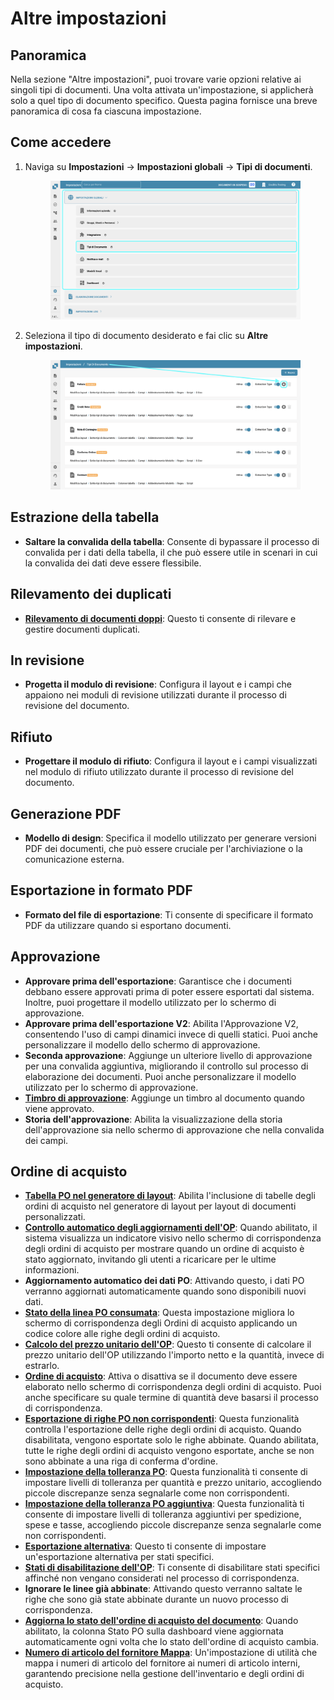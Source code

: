 # Altre impostazioni

## Panoramica

Nella sezione "Altre impostazioni", puoi trovare varie opzioni relative ai singoli tipi di documenti. Una volta attivata un'impostazione, si applicherà solo a quel tipo di documento specifico. Questa pagina fornisce una breve panoramica di cosa fa ciascuna impostazione.

## Come accedere

1.  Naviga su **Impostazioni** -> **Impostazioni globali** -> **Tipi di documenti**.

    <figure><img src="../../../../../.gitbook/assets/Calculate_PO_unit_price_1_it.png" alt=""><figcaption></figcaption></figure>
2.  Seleziona il tipo di documento desiderato e fai clic su **Altre impostazioni**.

    <figure><img src="../../../../../.gitbook/assets/Calculate_PO_unit_price_2_it.png" alt=""><figcaption></figcaption></figure>

## Estrazione della tabella

* **Saltare la convalida della tabella**: Consente di bypassare il processo di convalida per i dati della tabella, il che può essere utile in scenari in cui la convalida dei dati deve essere flessibile.

## Rilevamento dei duplicati

* [**Rilevamento di documenti doppi**](duplicate-document-handling.md): Questo ti consente di rilevare e gestire documenti duplicati.

## In revisione

* **Progetta il modulo di revisione**: Configura il layout e i campi che appaiono nei moduli di revisione utilizzati durante il processo di revisione del documento.

## Rifiuto

* **Progettare il modulo di rifiuto**: Configura il layout e i campi visualizzati nel modulo di rifiuto utilizzato durante il processo di revisione del documento.

## Generazione PDF

* **Modello di design**: Specifica il modello utilizzato per generare versioni PDF dei documenti, che può essere cruciale per l'archiviazione o la comunicazione esterna.

## Esportazione in formato PDF

* **Formato del file di esportazione**: Ti consente di specificare il formato PDF da utilizzare quando si esportano documenti.

## Approvazione

* **Approvare prima dell'esportazione**: Garantisce che i documenti debbano essere approvati prima di poter essere esportati dal sistema. Inoltre, puoi progettare il modello utilizzato per lo schermo di approvazione.
* **Approvare prima dell'esportazione V2**: Abilita l'Approvazione V2, consentendo l'uso di campi dinamici invece di quelli statici. Puoi anche personalizzare il modello dello schermo di approvazione.
* **Seconda approvazione**: Aggiunge un ulteriore livello di approvazione per una convalida aggiuntiva, migliorando il controllo sul processo di elaborazione dei documenti. Puoi anche personalizzare il modello utilizzato per lo schermo di approvazione.
* [**Timbro di approvazione**](approval/approval-stamp.md): Aggiunge un timbro al documento quando viene approvato.
* **Storia dell'approvazione**: Abilita la visualizzazione della storia dell'approvazione sia nello schermo di approvazione che nella convalida dei campi.

## Ordine di acquisto

* [**Tabella PO nel generatore di layout**](purchase-order/po-table-in-layout-builder.md): Abilita l'inclusione di tabelle degli ordini di acquisto nel generatore di layout per layout di documenti personalizzati.
* [**Controllo automatico degli aggiornamenti dell'OP**](purchase-order/auto-check-for-po-updates.md): Quando abilitato, il sistema visualizza un indicatore visivo nello schermo di corrispondenza degli ordini di acquisto per mostrare quando un ordine di acquisto è stato aggiornato, invitando gli utenti a ricaricare per le ultime informazioni.
* **Aggiornamento automatico dei dati PO**: Attivando questo, i dati PO verranno aggiornati automaticamente quando sono disponibili nuovi dati.
* [**Stato della linea PO consumata**](purchase-order/consumed-po-line-status.md): Questa impostazione migliora lo schermo di corrispondenza degli Ordini di acquisto applicando un codice colore alle righe degli ordini di acquisto.
* [**Calcolo del prezzo unitario dell'OP**](purchase-order/calculate-po-unit-price.md): Questo ti consente di calcolare il prezzo unitario dell'OP utilizzando l'importo netto e la quantità, invece di estrarlo.
* [**Ordine di acquisto**](purchase-order/purchase-order.md): Attiva o disattiva se il documento deve essere elaborato nello schermo di corrispondenza degli ordini di acquisto. Puoi anche specificare su quale termine di quantità deve basarsi il processo di corrispondenza.
* [**Esportazione di righe PO non corrispondenti**](purchase-order/export-not-matched-po-lines.md): Questa funzionalità controlla l'esportazione delle righe degli ordini di acquisto. Quando disabilitata, vengono esportate solo le righe abbinate. Quando abilitata, tutte le righe degli ordini di acquisto vengono esportate, anche se non sono abbinate a una riga di conferma d'ordine.
* [**Impostazione della tolleranza PO**](purchase-order/purchase-order-tolerance-settings-additional-purchase-order-tolerance.md): Questa funzionalità ti consente di impostare livelli di tolleranza per quantità e prezzo unitario, accogliendo piccole discrepanze senza segnalarle come non corrispondenti.
* [**Impostazione della tolleranza PO aggiuntiva**](purchase-order/purchase-order-tolerance-settings-additional-purchase-order-tolerance.md#impostazione-per-configurare-le-ulteriori-impostazioni-di-tolleranza-per-gli-ordini-di-acquisto): Questa funzionalità ti consente di impostare livelli di tolleranza aggiuntivi per spedizione, spese e tasse, accogliendo piccole discrepanze senza segnalarle come non corrispondenti.
* [**Esportazione alternativa**](purchase-order/alternate-export.md): Questo ti consente di impostare un'esportazione alternativa per stati specifici.
* [**Stati di disabilitazione dell'OP**](purchase-order/purchase-order-disable-statuses.md): Ti consente di disabilitare stati specifici affinché non vengano considerati nel processo di corrispondenza.
* **Ignorare le linee già abbinate**: Attivando questo verranno saltate le righe che sono già state abbinate durante un nuovo processo di corrispondenza.
* [**Aggiorna lo stato dell'ordine di acquisto del documento**](purchase-order/update-document-purchase-order-status.md): Quando abilitato, la colonna Stato PO sulla dashboard viene aggiornata automaticamente ogni volta che lo stato dell'ordine di acquisto cambia.
* [**Numero di articolo del fornitore Mappa**](purchase-order/supplier-item-number-map-admin-documentation.md): Un'impostazione di utilità che mappa i numeri di articolo del fornitore ai numeri di articolo interni, garantendo precisione nella gestione dell'inventario e degli ordini di acquisto.
